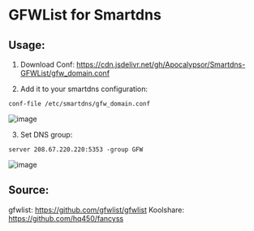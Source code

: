 # GFWList for Smartdns
## Usage:
1. Download Conf: https://cdn.jsdelivr.net/gh/Apocalypsor/Smartdns-GFWList/gfw_domain.conf

2. Add it to your smartdns configuration:
```
conf-file /etc/smartdns/gfw_domain.conf
```
![image](https://cdn.jsdelivr.net/gh/Apocalypsor/Smartdns-GFWList/example1.png)

3. Set DNS group:
```
server 208.67.220.220:5353 -group GFW
```
![image](https://cdn.jsdelivr.net/gh/Apocalypsor/Smartdns-GFWList/example2.png)

## Source:
gfwlist: https://github.com/gfwlist/gfwlist
Koolshare: https://github.com/hq450/fancyss
